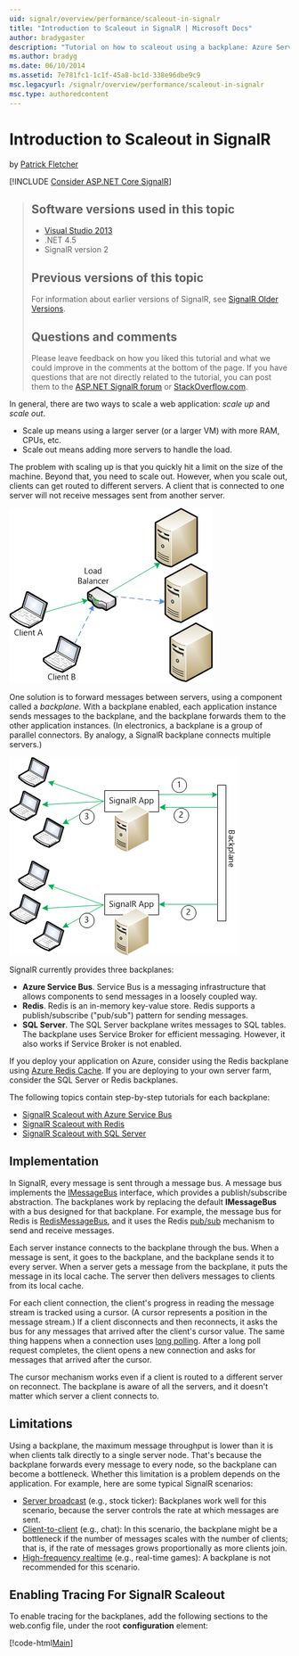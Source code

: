 ```yaml
---
uid: signalr/overview/performance/scaleout-in-signalr
title: "Introduction to Scaleout in SignalR | Microsoft Docs"
author: bradygaster
description: "Tutorial on how to scaleout using a backplane: Azure Service Bus, Redis, or SQL server."
ms.author: bradyg
ms.date: 06/10/2014
ms.assetid: 7e781fc1-1c1f-45a8-bc1d-338e96dbe9c9
msc.legacyurl: /signalr/overview/performance/scaleout-in-signalr
msc.type: authoredcontent
---
```

# Introduction to Scaleout in SignalR

by [Patrick Fletcher](https://github.com/pfletcher)

[!INCLUDE [Consider ASP.NET Core SignalR](~/includes/signalr/signalr-version-disambiguation.md)]

> ## Software versions used in this topic
>
>
> - [Visual Studio 2013](https://my.visualstudio.com/Downloads?q=visual%20studio%202013)
> - .NET 4.5
> - SignalR version 2
>
>
>
> ## Previous versions of this topic
>
> For information about earlier versions of SignalR, see [SignalR Older Versions](../older-versions/index.md).
>
> ## Questions and comments
>
> Please leave feedback on how you liked this tutorial and what we could improve in the comments at the bottom of the page. If you have questions that are not directly related to the tutorial, you can post them to the [ASP.NET SignalR forum](https://forums.asp.net/1254.aspx/1?ASP+NET+SignalR) or [StackOverflow.com](http://stackoverflow.com/).

In general, there are two ways to scale a web application: *scale up* and *scale out*.

- Scale up means using a larger server (or a larger VM) with more RAM, CPUs, etc.
- Scale out means adding more servers to handle the load.

The problem with scaling up is that you quickly hit a limit on the size of the machine. Beyond that, you need to scale out. However, when you scale out, clients can get routed to different servers. A client that is connected to one server will not receive messages sent from another server.

![Diagram that shows arrows going from Clients to Load Balancer to servers.](scaleout-in-signalr/_static/image1.png)

One solution is to forward messages between servers, using a component called a *backplane*. With a backplane enabled, each application instance sends messages to the backplane, and the backplane forwards them to the other application instances. (In electronics, a backplane is a group of parallel connectors. By analogy, a SignalR backplane connects multiple servers.)

![Diagram that shows arrows going from Signal R App server to Backplane to Signal R App server to computers.](scaleout-in-signalr/_static/image2.png)

SignalR currently provides three backplanes:

- **Azure Service Bus**. Service Bus is a messaging infrastructure that allows components to send messages in a loosely coupled way.
- **Redis**. Redis is an in-memory key-value store. Redis supports a publish/subscribe ("pub/sub") pattern for sending messages.
- **SQL Server**. The SQL Server backplane writes messages to SQL tables. The backplane uses Service Broker for efficient messaging. However, it also works if Service Broker is not enabled.

If you deploy your application on Azure, consider using the Redis backplane using [Azure Redis Cache](https://azure.microsoft.com/services/cache/). If you are deploying to your own server farm, consider the SQL Server or Redis backplanes.

The following topics contain step-by-step tutorials for each backplane:

- [SignalR Scaleout with Azure Service Bus](scaleout-with-windows-azure-service-bus.md)
- [SignalR Scaleout with Redis](scaleout-with-redis.md)
- [SignalR Scaleout with SQL Server](scaleout-with-sql-server.md)

## Implementation

In SignalR, every message is sent through a message bus. A message bus implements the [IMessageBus](https://msdn.microsoft.com/library/microsoft.aspnet.signalr.messaging.imessagebus(v=vs.100).aspx) interface, which provides a publish/subscribe abstraction. The backplanes work by replacing the default **IMessageBus** with a bus designed for that backplane. For example, the message bus for Redis is [RedisMessageBus](https://msdn.microsoft.com/library/microsoft.aspnet.signalr.redis.redismessagebus(v=vs.100).aspx), and it uses the Redis [pub/sub](http://redis.io/topics/pubsub) mechanism to send and receive messages.

Each server instance connects to the backplane through the bus. When a message is sent, it goes to the backplane, and the backplane sends it to every server. When a server gets a message from the backplane, it puts the message in its local cache. The server then delivers messages to clients from its local cache.

For each client connection, the client's progress in reading the message stream is tracked using a cursor. (A cursor represents a position in the message stream.) If a client disconnects and then reconnects, it asks the bus for any messages that arrived after the client's cursor value. The same thing happens when a connection uses [long polling](../getting-started/introduction-to-signalr.md#transports). After a long poll request completes, the client opens a new connection and asks for messages that arrived after the cursor.

The cursor mechanism works even if a client is routed to a different server on reconnect. The backplane is aware of all the servers, and it doesn't matter which server a client connects to.

## Limitations

Using a backplane, the maximum message throughput is lower than it is when clients talk directly to a single server node. That's because the backplane forwards every message to every node, so the backplane can become a bottleneck. Whether this limitation is a problem depends on the application. For example, here are some typical SignalR scenarios:

- [Server broadcast](../getting-started/tutorial-server-broadcast-with-signalr.md) (e.g., stock ticker): Backplanes work well for this scenario, because the server controls the rate at which messages are sent.
- [Client-to-client](../getting-started/tutorial-getting-started-with-signalr.md) (e.g., chat): In this scenario, the backplane might be a bottleneck if the number of messages scales with the number of clients; that is, if the rate of messages grows proportionally as more clients join.
- [High-frequency realtime](../getting-started/tutorial-high-frequency-realtime-with-signalr.md) (e.g., real-time games): A backplane is not recommended for this scenario.

## Enabling Tracing For SignalR Scaleout

To enable tracing for the backplanes, add the following sections to the web.config file, under the root **configuration** element:

[!code-html[Main](scaleout-in-signalr/samples/sample1.html)]
